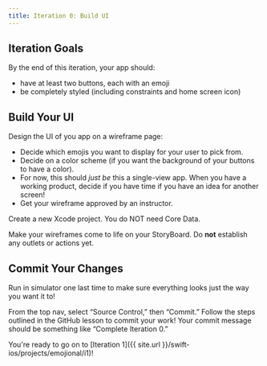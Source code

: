 ```yaml
---
title: Iteration 0: Build UI
---
```


## Iteration Goals

By the end of this iteration, your app should:
  - have at least two buttons, each with an emoji
  - be completely styled (including constraints and home screen icon)

## Build Your UI

Design the UI of you app on a wireframe page:
  * Decide which emojis you want to display for your user to pick from.
  * Decide on a color scheme (if you want the background of your buttons to have a color).
  * For now, this should _just be_ this a single-view app. When you have a working product, decide if you have time if you have an idea for another screen!
  * Get your wireframe approved by an instructor.

Create a new Xcode project. You do NOT need Core Data.

Make your wireframes come to life on your StoryBoard. Do **not** establish any outlets or actions yet.

## Commit Your Changes

Run in simulator one last time to make sure everything looks just the way you want it to!

From the top nav, select “Source Control,” then “Commit.” Follow the steps outlined in the GitHub lesson to commit your work! Your commit message should be something like “Complete Iteration 0.”

You're ready to go on to [Iteration 1]({{ site.url }}/swift-ios/projects/emojional/i1)!
